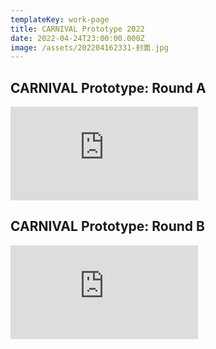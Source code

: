 ```yaml
---
templateKey: work-page
title: CARNIVAL Prototype 2022
date: 2022-04-24T23:00:00.000Z
image: /assets/202204162331-封面.jpg
---
```

## CARNIVAL Prototype: Round A

<div class="video-container"><iframe src="https://www.youtube.com/embed/sC2T1Z6jkPs" class="video" frameborder="0" allow="accelerometer; autoplay; encrypted-media; gyroscope; picture-in-picture" allowfullscreen></iframe></div>

<div class="lines-1"></div>

## CARNIVAL Prototype: Round B

<div class="video-container"><iframe src="https://www.youtube.com/embed/Q6_aIN1bEdQ" class="video" frameborder="0" allow="accelerometer; autoplay; encrypted-media; gyroscope; picture-in-picture" allowfullscreen></iframe></div>

<div class="lines-1"></div>